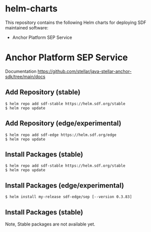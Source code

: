 # helm-charts

This repository contains the following Helm charts for deploying SDF maintained software:
- Anchor Platform SEP Service

# Anchor Platform SEP Service
Documentation
https://github.com/stellar/java-stellar-anchor-sdk/tree/main/docs

## Add Repository (stable)
```
$ helm repo add sdf-stable https://helm.sdf.org/stable
$ helm repo update
```

## Add Repository (edge/experimental)
```
$ helm repo add sdf-edge https://helm.sdf.org/edge
$ helm repo update
```

## Install Packages (stable)
```
$ helm repo add sdf-stable https://helm.sdf.org/stable
$ helm repo update
```
## Install Packages (edge/experimental)
```
$ helm install my-release sdf-edge/sep [--version 0.3.83]
```

## Install Packages (stable)
Note, Stable packages are not available yet.
